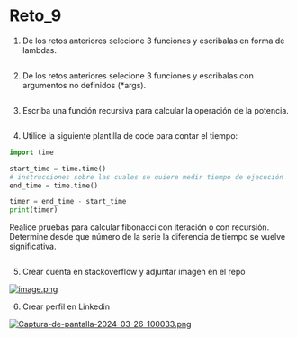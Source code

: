 # Reto_9

1. De los retos anteriores selecione 3 funciones y escribalas en forma de lambdas.

```python

```
2. De los retos anteriores selecione 3 funciones y escribalas con argumentos no definidos (*args).

```python

```
3. Escriba una función recursiva para calcular la operación de la potencia.

```python

```
4. Utilice la siguiente plantilla de code para contar el tiempo:


```python
import time

start_time = time.time()
# instrucciones sobre las cuales se quiere medir tiempo de ejecución
end_time = time.time()

timer = end_time - start_time
print(timer)
```
Realice pruebas para calcular fibonacci con iteración o con recursión. Determine desde que número de la serie la diferencia de tiempo se vuelve significativa.

```python

```
5. Crear cuenta en stackoverflow y adjuntar imagen en el repo

[![image.png](https://i.postimg.cc/6qkbCpNQ/image.png)](https://postimg.cc/JHQQLm0w)

6. Crear perfil en Linkedin

[![Captura-de-pantalla-2024-03-26-100033.png](https://i.postimg.cc/C1mzZRkj/Captura-de-pantalla-2024-03-26-100033.png)](https://postimg.cc/qh6kSMmR)
